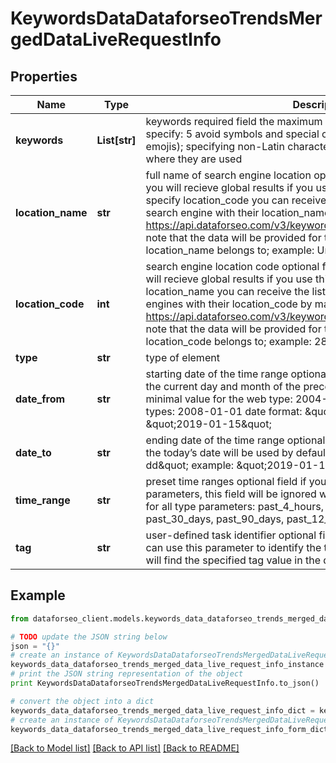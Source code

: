 # KeywordsDataDataforseoTrendsMergedDataLiveRequestInfo


## Properties

Name | Type | Description | Notes
------------ | ------------- | ------------- | -------------
**keywords** | **List[str]** | keywords required field the maximum number of keywords you can specify: 5 avoid symbols and special characters (e.g., UTF symbols, emojis); specifying non-Latin characters, you’ll get data for the countries where they are used | [optional] 
**location_name** | **str** | full name of search engine location optional field if you don’t use this field, you will recieve global results if you use this field, you don’t need to specify location_code you can receive the list of available locations of the search engine with their location_name by making a separate request to https://api.dataforseo.com/v3/keywords_data/dataforseo_trends/locations note that the data will be provided for the country the specified location_name belongs to; example: United Kingdom | [optional] 
**location_code** | **int** | search engine location code optional field if you don’t use this field, you will recieve global results if you use this field, you don’t need to specify location_name you can receive the list of available locations of the search engines with their location_code by making a separate request to https://api.dataforseo.com/v3/keywords_data/dataforseo_trends/locations note that the data will be provided for the country the specified location_code belongs to; example: 2840 | [optional] 
**type** | **str** | type of element | [optional] 
**date_from** | **str** | starting date of the time range optional field if you don’t specify this field, the current day and month of the preceding year will be used by default minimal value for the web type: 2004-01-01 minimal value for other types: 2008-01-01 date format: \&quot;yyyy-mm-dd\&quot; example: \&quot;2019-01-15\&quot; | [optional] 
**date_to** | **str** | ending date of the time range optional field if you don’t specify this field, the today’s date will be used by default date format: \&quot;yyyy-mm-dd\&quot; example: \&quot;2019-01-15\&quot; | [optional] 
**time_range** | **str** | preset time ranges optional field if you specify date_from or date_to parameters, this field will be ignored when setting a task possible values for all type parameters: past_4_hours, past_day, past_7_days, past_30_days, past_90_days, past_12_months, past_5_years | [optional] 
**tag** | **str** | user-defined task identifier optional field the character limit is 255 you can use this parameter to identify the task and match it with the result you will find the specified tag value in the data object of the response | [optional] 

## Example

```python
from dataforseo_client.models.keywords_data_dataforseo_trends_merged_data_live_request_info import KeywordsDataDataforseoTrendsMergedDataLiveRequestInfo

# TODO update the JSON string below
json = "{}"
# create an instance of KeywordsDataDataforseoTrendsMergedDataLiveRequestInfo from a JSON string
keywords_data_dataforseo_trends_merged_data_live_request_info_instance = KeywordsDataDataforseoTrendsMergedDataLiveRequestInfo.from_json(json)
# print the JSON string representation of the object
print KeywordsDataDataforseoTrendsMergedDataLiveRequestInfo.to_json()

# convert the object into a dict
keywords_data_dataforseo_trends_merged_data_live_request_info_dict = keywords_data_dataforseo_trends_merged_data_live_request_info_instance.to_dict()
# create an instance of KeywordsDataDataforseoTrendsMergedDataLiveRequestInfo from a dict
keywords_data_dataforseo_trends_merged_data_live_request_info_form_dict = keywords_data_dataforseo_trends_merged_data_live_request_info.from_dict(keywords_data_dataforseo_trends_merged_data_live_request_info_dict)
```
[[Back to Model list]](../README.md#documentation-for-models) [[Back to API list]](../README.md#documentation-for-api-endpoints) [[Back to README]](../README.md)


